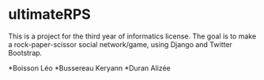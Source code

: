 # ultimateRPS
This is a project for the third year of informatics license. The goal is to make a rock-paper-scissor social network/game, using Django and Twitter Bootstrap.

*Boisson Léo
*Bussereau Keryann
*Duran Alizée

